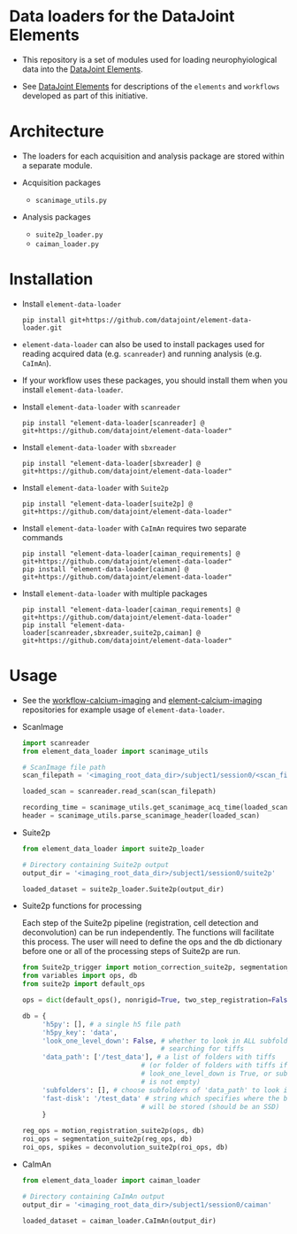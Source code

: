 # Data loaders for the DataJoint Elements 

+ This repository is a set of modules used for loading
 neurophyiological data into the
 [DataJoint Elements](https://github.com/datajoint/datajoint-elements).

+ See [DataJoint Elements](https://github.com/datajoint/datajoint-elements) for descriptions
 of the `elements` and `workflows` developed as part of this initiative.

# Architecture

+ The loaders for each acquisition and analysis package are stored within a separate module.

+ Acquisition packages
     + `scanimage_utils.py`

+ Analysis packages
     + `suite2p_loader.py`
     + `caiman_loader.py`

# Installation

+ Install `element-data-loader`
     ```
     pip install git+https://github.com/datajoint/element-data-loader.git
     ```

+ `element-data-loader` can also be used to install packages used for reading acquired data (e.g. `scanreader`) and running analysis (e.g. `CaImAn`).

+ If your workflow uses these packages, you should install them when you install `element-data-loader`.

+ Install `element-data-loader` with `scanreader`
     ```
     pip install "element-data-loader[scanreader] @ git+https://github.com/datajoint/element-data-loader"
     ```

+ Install `element-data-loader` with `sbxreader`
     ```
     pip install "element-data-loader[sbxreader] @ git+https://github.com/datajoint/element-data-loader"
     ```

+ Install `element-data-loader` with `Suite2p`
     ```
     pip install "element-data-loader[suite2p] @ git+https://github.com/datajoint/element-data-loader"
     ```

+ Install `element-data-loader` with `CaImAn` requires two separate commands
     ```
     pip install "element-data-loader[caiman_requirements] @ git+https://github.com/datajoint/element-data-loader"
     pip install "element-data-loader[caiman] @ git+https://github.com/datajoint/element-data-loader"
     ```

+ Install `element-data-loader` with multiple packages
     ```
     pip install "element-data-loader[caiman_requirements] @ git+https://github.com/datajoint/element-data-loader"
     pip install "element-data-loader[scanreader,sbxreader,suite2p,caiman] @ git+https://github.com/datajoint/element-data-loader"
     ```

# Usage

+ See the [workflow-calcium-imaging](https://github.com/datajoint/workflow-calcium-imaging) 
and [element-calcium-imaging](https://github.com/datajoint/element-calcium-imaging) 
repositories for example usage of `element-data-loader`.

+ ScanImage
     ```python
     import scanreader
     from element_data_loader import scanimage_utils

     # ScanImage file path
     scan_filepath = '<imaging_root_data_dir>/subject1/session0/<scan_filename>.tif'

     loaded_scan = scanreader.read_scan(scan_filepath)

     recording_time = scanimage_utils.get_scanimage_acq_time(loaded_scan)
     header = scanimage_utils.parse_scanimage_header(loaded_scan)
     ```

+ Suite2p
     ```python
     from element_data_loader import suite2p_loader

     # Directory containing Suite2p output
     output_dir = '<imaging_root_data_dir>/subject1/session0/suite2p'

     loaded_dataset = suite2p_loader.Suite2p(output_dir)
     ```


+ Suite2p functions for processing
     
     Each step of the Suite2p pipeline (registration, cell detection and 
     deconvolution) can be run independently. The functions will facilitate this
     process. The user will need to define the ops and the db dictionary before
     one or all of the processing steps of Suite2p are run.

     ```python
     from Suite2p_trigger import motion_correction_suite2p, segmentation_suite2p
     from variables import ops, db
     from suite2p import default_ops

     ops = dict(default_ops(), nonrigid=True, two_step_registration=False)

     db = {
          'h5py': [], # a single h5 file path
          'h5py_key': 'data',
          'look_one_level_down': False, # whether to look in ALL subfolders when 
                                        # searching for tiffs
          'data_path': ['/test_data'], # a list of folders with tiffs 
                                   # (or folder of folders with tiffs if 
                                   # look_one_level_down is True, or subfolders 
                                   # is not empty)                                    
          'subfolders': [], # choose subfolders of 'data_path' to look in (optional)
          'fast-disk': '/test_data' # string which specifies where the binary file 
                                   # will be stored (should be an SSD)
          }
     
     reg_ops = motion_registration_suite2p(ops, db)
     roi_ops = segmentation_suite2p(reg_ops, db)
     roi_ops, spikes = deconvolution_suite2p(roi_ops, db)
     ```


+ CaImAn
     ```python
     from element_data_loader import caiman_loader

     # Directory containing CaImAn output
     output_dir = '<imaging_root_data_dir>/subject1/session0/caiman'

     loaded_dataset = caiman_loader.CaImAn(output_dir)
     ```